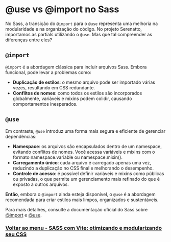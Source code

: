 # @use vs @import no Sass

No Sass, a transição do `@import` para o `@use` representa uma melhoria na modularidade e na organização do código. No projeto Serenatto, importamos as partials utilizando o `@use`. Mas que tal compreender as diferenças entre eles?

## `@import`

`@import` é a abordagem clássica para incluir arquivos Sass. Embora funcional, pode levar a problemas como:

- **Duplicação de estilos**: o mesmo arquivo pode ser importado várias vezes, resultando em CSS redundante.
- **Conflitos de nomes**: como todos os estilos são incorporados globalmente, variáveis e mixins podem colidir, causando comportamentos inesperados.

## `@use`

Em contraste, `@use` introduz uma forma mais segura e eficiente de gerenciar dependências:

- **Namespace**: os arquivos são encapsulados dentro de um namespace, evitando conflitos de nomes. Você acessa variáveis e mixins com o formato namespace.variable ou namespace.mixin().
- **Carregamento único**: cada arquivo é carregado apenas uma vez, reduzindo a duplicação no CSS final e melhorando o desempenho.
- **Controle de acesso**: é possível definir variáveis e mixins como públicas ou privadas, o que permite um gerenciamento mais refinado do que é exposto a outros arquivos.

**Então**, embora o `@import` ainda esteja disponível, o `@use` é a abordagem recomendada para criar estilos mais limpos, organizados e sustentáveis.

Para mais detalhes, consulte a documentação oficial do Sass sobre [@import](https://sass-lang.com/documentation/at-rules/import/) e [@use](https://sass-lang.com/documentation/at-rules/use/).

### [Voltar ao menu - SASS com Vite: otimizando e modularizando seu CSS](../menu.md)
